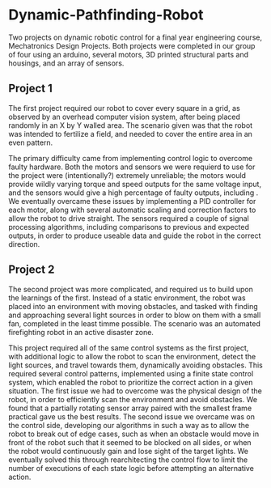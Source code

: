 # Dynamic-Pathfinding-Robot
Two projects on dynamic robotic control for a final year engineering course, Mechatronics Design Projects. Both projects were completed in our group of four using an arduino, several motors, 3D printed structural parts and housings, and an array of sensors.

## Project 1

The first project required our robot to cover every square in a grid, as observed by an overhead computer vision system, after being placed randomly in an X by Y walled area. The scenario given was that the robot was intended to fertilize a field, and needed to cover the entire area in an even pattern.

The primary difficulty came from implementing control logic to overcome faulty hardware. Both the motors and sensors we were requierd to use for the project were (intentionally?) extremely unreliable; the motors would provide wildly varying torque and speed outputs for the same voltage input, and the sensors would give a high percentage of faulty outputs, including . We eventually overcame these issues by implementing a PID controller for each motor, along with several automatic scaling and correction factors to allow the robot to drive straight. The sensors required a couple of signal processing algorithms, including comparisons to previous and expected outputs, in order to produce useable data and guide the robot in the correct direction.

## Project 2

The second project was more complicated, and required us to build upon the learnings of the first. Instead of a static environment, the robot was placed into an environment with moving obstacles, and tasked with finding and approaching several light sources in order to blow on them with a small fan, completed in the least timme possible. The scenario was an automated firefighting robot in an active disaster zone.

This project required all of the same control systems as the first project, with additional logic to allow the robot to scan the environment, detect the light sources, and travel towards them, dynamically avoiding obstacles. This required several control patterns, implemented using a finite state control system, which enabled the robot to prioritize the correct action in a given situation. The first issue we had to overcome was the physical design of the robot, in order to efficiently scan the environment and avoid obstacles. We found that a partially rotating sensor array paired with the smallest frame practical gave us the best results. The second issue we overcame was on the control side, developing our algorithms in such a way as to allow the robot to break out of edge cases, such as when an obstacle would move in front of the robot such that it seemed to be blocked on all sides, or when the robot would continuously gain and lose sight of the target lights. We eventually solved this through rearchitecting the control flow to limit the number of executions of each state logic before attempting an alternative action.
